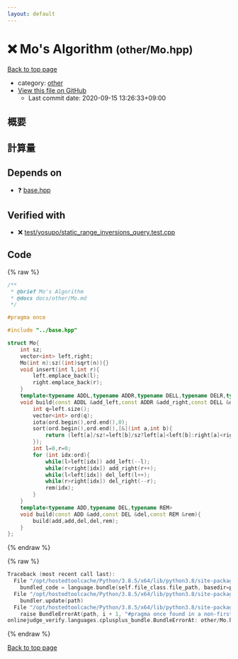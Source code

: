 ```yaml
---
layout: default
---
```


<!-- mathjax config similar to math.stackexchange -->
<script type="text/javascript" async
  src="https://cdnjs.cloudflare.com/ajax/libs/mathjax/2.7.5/MathJax.js?config=TeX-MML-AM_CHTML">
</script>
<script type="text/x-mathjax-config">
  MathJax.Hub.Config({
    TeX: { equationNumbers: { autoNumber: "AMS" }},
    tex2jax: {
      inlineMath: [ ['$','$'] ],
      processEscapes: true
    },
    "HTML-CSS": { matchFontHeight: false },
    displayAlign: "left",
    displayIndent: "2em"
  });
</script>

<script type="text/javascript" src="https://cdnjs.cloudflare.com/ajax/libs/jquery/3.4.1/jquery.min.js"></script>
<script src="https://cdn.jsdelivr.net/npm/jquery-balloon-js@1.1.2/jquery.balloon.min.js" integrity="sha256-ZEYs9VrgAeNuPvs15E39OsyOJaIkXEEt10fzxJ20+2I=" crossorigin="anonymous"></script>
<script type="text/javascript" src="../../assets/js/copy-button.js"></script>
<link rel="stylesheet" href="../../assets/css/copy-button.css" />


# :x: Mo's Algorithm <small>(other/Mo.hpp)</small>

<a href="../../index.html">Back to top page</a>

* category: <a href="../../index.html#795f3202b17cb6bc3d4b771d8c6c9eaf">other</a>
* <a href="{{ site.github.repository_url }}/blob/master/other/Mo.hpp">View this file on GitHub</a>
    - Last commit date: 2020-09-15 13:26:33+09:00




## 概要

## 計算量

## Depends on

* :question: <a href="../base.hpp.html">base.hpp</a>


## Verified with

* :x: <a href="../../verify/test/yosupo/static_range_inversions_query.test.cpp.html">test/yosupo/static_range_inversions_query.test.cpp</a>


## Code

<a id="unbundled"></a>
{% raw %}
```cpp
/**
 * @brief Mo's Algorithm
 * @docs docs/other/Mo.md
 */

#pragma once

#include "../base.hpp"

struct Mo{
    int sz;
    vector<int> left,right;
    Mo(int n):sz((int)sqrt(n)){}
    void insert(int l,int r){
        left.emplace_back(l);
        right.emplace_back(r);
    }
    template<typename ADDL,typename ADDR,typename DELL,typename DELR,typename REM>
    void build(const ADDL &add_left,const ADDR &add_right,const DELL &del_left,const DELR &del_right,const REM &rem){
        int q=left.size();
        vector<int> ord(q);
        iota(ord.begin(),ord.end(),0);
        sort(ord.begin(),ord.end(),[&](int a,int b){
            return (left[a]/sz!=left[b]/sz?left[a]<left[b]:right[a]<right[b]);
        });
        int l=0,r=0;
        for (int idx:ord){
            while(l>left[idx]) add_left(--l);
            while(r<right[idx]) add_right(r++);
            while(l<left[idx]) del_left(l++);
            while(r>right[idx]) del_right(--r);
            rem(idx);
        }
    }
    template<typename ADD,typename DEL,typename REM>
    void build(const ADD &add,const DEL &del,const REM &rem){
        build(add,add,del,del,rem);
    }
};
```
{% endraw %}

<a id="bundled"></a>
{% raw %}
```cpp
Traceback (most recent call last):
  File "/opt/hostedtoolcache/Python/3.8.5/x64/lib/python3.8/site-packages/onlinejudge_verify/docs.py", line 349, in write_contents
    bundled_code = language.bundle(self.file_class.file_path, basedir=pathlib.Path.cwd())
  File "/opt/hostedtoolcache/Python/3.8.5/x64/lib/python3.8/site-packages/onlinejudge_verify/languages/cplusplus.py", line 185, in bundle
    bundler.update(path)
  File "/opt/hostedtoolcache/Python/3.8.5/x64/lib/python3.8/site-packages/onlinejudge_verify/languages/cplusplus_bundle.py", line 310, in update
    raise BundleErrorAt(path, i + 1, "#pragma once found in a non-first line")
onlinejudge_verify.languages.cplusplus_bundle.BundleErrorAt: other/Mo.hpp: line 6: #pragma once found in a non-first line

```
{% endraw %}

<a href="../../index.html">Back to top page</a>

